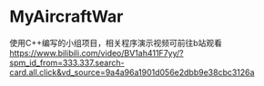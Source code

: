 # MyAircraftWar
使用C++编写的小组项目，相关程序演示视频可前往b站观看
https://www.bilibili.com/video/BV1ah411F7yy/?spm_id_from=333.337.search-card.all.click&vd_source=9a4a96a1901d056e2dbb9e38cbc3126a
